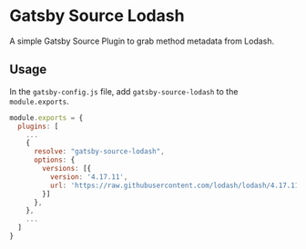 # Gatsby Source Lodash

A simple Gatsby Source Plugin to grab method metadata from Lodash.

## Usage

In the `gatsby-config.js` file, add `gatsby-source-lodash` to the `module.exports`.

```js
module.exports = {
  plugins: [
    ...
    {
      resolve: "gatsby-source-lodash",
      options: {
        versions: [{
          version: '4.17.11',
          url: 'https://raw.githubusercontent.com/lodash/lodash/4.17.11-npm/lodash.js',
        }]
      },
    },
    ...
  ]
}
```